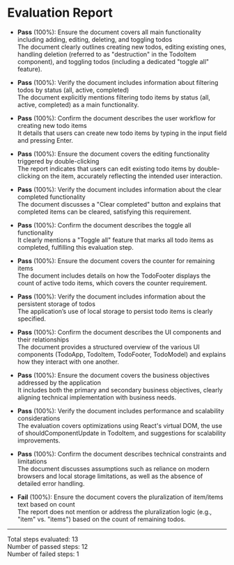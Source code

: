 # Evaluation Report

- **Pass** (100%): Ensure the document covers all main functionality including adding, editing, deleting, and toggling todos  
  The document clearly outlines creating new todos, editing existing ones, handling deletion (referred to as "destruction" in the TodoItem component), and toggling todos (including a dedicated "toggle all" feature).

- **Pass** (100%): Verify the document includes information about filtering todos by status (all, active, completed)  
  The document explicitly mentions filtering todo items by status (all, active, completed) as a main functionality.

- **Pass** (100%): Confirm the document describes the user workflow for creating new todo items  
  It details that users can create new todo items by typing in the input field and pressing Enter.

- **Pass** (100%): Ensure the document covers the editing functionality triggered by double-clicking  
  The report indicates that users can edit existing todo items by double-clicking on the item, accurately reflecting the intended user interaction.

- **Pass** (100%): Verify the document includes information about the clear completed functionality  
  The document discusses a "Clear completed" button and explains that completed items can be cleared, satisfying this requirement.

- **Pass** (100%): Confirm the document describes the toggle all functionality  
  It clearly mentions a "Toggle all" feature that marks all todo items as completed, fulfilling this evaluation step.

- **Pass** (100%): Ensure the document covers the counter for remaining items  
  The document includes details on how the TodoFooter displays the count of active todo items, which covers the counter requirement.

- **Pass** (100%): Verify the document includes information about the persistent storage of todos  
  The application’s use of local storage to persist todo items is clearly specified.

- **Pass** (100%): Confirm the document describes the UI components and their relationships  
  The document provides a structured overview of the various UI components (TodoApp, TodoItem, TodoFooter, TodoModel) and explains how they interact with one another.

- **Pass** (100%): Ensure the document covers the business objectives addressed by the application  
  It includes both the primary and secondary business objectives, clearly aligning technical implementation with business needs.

- **Pass** (100%): Verify the document includes performance and scalability considerations  
  The evaluation covers optimizations using React's virtual DOM, the use of shouldComponentUpdate in TodoItem, and suggestions for scalability improvements.

- **Pass** (100%): Confirm the document describes technical constraints and limitations  
  The document discusses assumptions such as reliance on modern browsers and local storage limitations, as well as the absence of detailed error handling.

- **Fail** (100%): Ensure the document covers the pluralization of item/items text based on count  
  The report does not mention or address the pluralization logic (e.g., "item" vs. "items") based on the count of remaining todos.

---

Total steps evaluated: 13  
Number of passed steps: 12  
Number of failed steps: 1